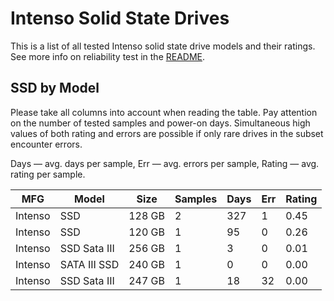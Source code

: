Intenso Solid State Drives
==========================

This is a list of all tested Intenso solid state drive models and their ratings. See
more info on reliability test in the [README](https://github.com/linuxhw/SMART).

SSD by Model
------------

Please take all columns into account when reading the table. Pay attention on the
number of tested samples and power-on days. Simultaneous high values of both rating
and errors are possible if only rare drives in the subset encounter errors.

Days   — avg. days per sample,
Err    — avg. errors per sample,
Rating — avg. rating per sample.

| MFG       | Model              | Size   | Samples | Days  | Err   | Rating |
|-----------|--------------------|--------|---------|-------|-------|--------|
| Intenso   | SSD                | 128 GB | 2       | 327   | 1     | 0.45   |
| Intenso   | SSD                | 120 GB | 1       | 95    | 0     | 0.26   |
| Intenso   | SSD Sata III       | 256 GB | 1       | 3     | 0     | 0.01   |
| Intenso   | SATA III SSD       | 240 GB | 1       | 0     | 0     | 0.00   |
| Intenso   | SSD Sata III       | 247 GB | 1       | 18    | 32    | 0.00   |
